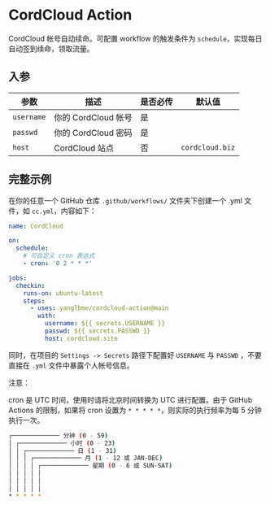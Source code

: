 # CordCloud Action

CordCloud 帐号自动续命。可配置 workflow 的触发条件为 `schedule`，实现每日自动签到续命，领取流量。

## 入参

|  参数  |  描述  |  是否必传  |  默认值  |
|---|---|---|---|
| `username` | 你的 CordCloud 帐号 | 是 |  |
| `passwd` | 你的 CordCloud 密码 | 是 |  |
| `host` | CordCloud 站点 | 否 | `cordcloud.biz` |

## 完整示例

在你的任意一个 GitHub 仓库 `.github/workflows/` 文件夹下创建一个 .yml 文件，如 `cc.yml`，内容如下：

```yml
name: CordCloud

on:
  schedule:
    # 可自定义 cron 表达式
    - cron: '0 2 * * *'

jobs:
  checkin:
    runs-on: ubuntu-latest
    steps:
      - uses: yanglbme/cordcloud-action@main
        with:
          username: ${{ secrets.USERNAME }}
          passwd: ${{ secrets.PASSWD }}
          host: cordcloud.site
```

同时，在项目的 `Settings -> Secrets` 路径下配置好 `USERNAME` 与 `PASSWD` ，不要直接在 `.yml` 文件中暴露个人帐号信息。

注意：

cron 是 UTC 时间，使用时请将北京时间转换为 UTC 进行配置。由于 GitHub Actions 的限制，如果将 cron 设置为 `* * * * *`，则实际的执行频率为每 5 分钟执行一次。

```bash
┌───────────── 分钟 (0 - 59)
│ ┌───────────── 小时 (0 - 23)
│ │ ┌───────────── 日 (1 - 31)
│ │ │ ┌───────────── 月 (1 - 12 或 JAN-DEC)
│ │ │ │ ┌───────────── 星期 (0 - 6 或 SUN-SAT)
│ │ │ │ │
│ │ │ │ │
│ │ │ │ │
* * * * *
```
  

